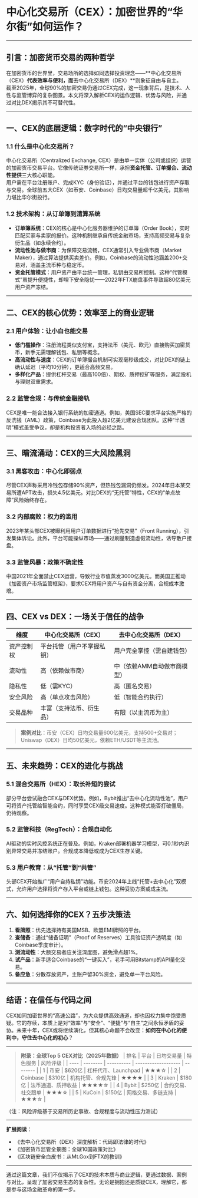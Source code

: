 # 中心化交易所（CEX）：加密世界的“华尔街”如何运作？

---

## **引言：加密货币交易的两种哲学**
在加密货币的世界里，交易场所的选择如同选择投资理念——**中心化交易所（CEX）**代表效率与便利，而**去中心化交易所（DEX）**则象征自由与自主。  
截至2025年，全球90%的加密交易仍通过CEX完成，这一现象背后，是技术、人性与监管博弈的复杂图景。本文将深入解析CEX的运作逻辑、优势与风险，并通过对比DEX揭示其不可替代性。

---

## **一、CEX的底层逻辑：数字时代的“中央银行”**

### **1.1 什么是中心化交易所？**
中心化交易所（Centralized Exchange, CEX）是由单一实体（公司或组织）运营的加密货币交易平台。它像传统证券交易所一样，承担**资金托管、订单撮合、流动性提供**三大核心职能。  
用户需在平台注册账户、完成KYC（身份验证），并通过平台的钱包进行资产存取与交易。全球前五大CEX（如币安、Coinbase）日均交易量超千亿美元，其影响力堪比华尔街投行。

### **1.2 技术架构：从订单簿到清算系统**
- **订单簿系统**：CEX的核心是中心化服务器维护的订单簿（Order Book），实时匹配买家与卖家的报价。这种机制继承自传统金融市场，支持高频交易与复杂衍生品（如永续合约）。
- **流动性池与做市商**：为保障交易流畅，CEX通常引入专业做市商（Market Maker），通过算法提供买卖差价。例如，Coinbase的流动性池涵盖200+交易对，涵盖主流币种与稳定币。
- **资金托管模式**：用户资产由平台统一管理，私钥由交易所控制。这种“代管模式”虽提升便捷性，却埋下安全隐忧——2022年FTX崩盘事件导致超80亿美元用户资产冻结。

---

## **二、CEX的核心优势：效率至上的商业逻辑**

### **2.1 用户体验：让小白也能交易**
- **低门槛操作**：注册流程类似支付宝，支持法币（美元、欧元）直接购买加密货币，新手无需理解钱包、私钥等概念。
- **高流动性与速度**：CEX的订单簿撮合机制可实现毫秒级成交，对比DEX的链上确认延迟（平均10分钟），更适合高频交易。
- **多样化产品**：提供杠杆交易（最高100倍）、期权、质押挖矿等服务，满足投机与理财双重需求。

### **2.2 监管合规：与传统金融接轨**
CEX是唯一能合法接入银行系统的加密通道。例如，美国SEC要求平台实施严格的反洗钱（AML）政策，Coinbase为此投入超2亿美元建设合规团队。这种“半透明”模式虽受争议，却是机构投资者入场的必经之路。

---

## **三、暗流涌动：CEX的三大风险黑洞**

### **3.1 黑客攻击：中心化即弱点**
尽管CEX声称采用冷钱包存储90%资产，但热钱包漏洞仍频发。2024年日本某交易所遭APT攻击，损失4.5亿美元。对比DEX的“无托管”特性，CEX的“单点故障”风险始终存在。

### **3.2 内部腐败：权力的滥用**
2023年某头部CEX被曝利用用户订单数据进行“抢先交易”（Front Running），引发集体诉讼。此外，平台可能操纵市场——通过刷量制造虚假流动性，诱导散户接盘。

### **3.3 监管风暴：政策不确定性**
中国2021年全面禁止CEX运营，导致行业市值蒸发3000亿美元。而美国正推动《加密资产市场监管框架》，要求CEX将用户资产与自有资金分离，合规成本激增。

---

## **四、CEX vs DEX：一场关于信任的战争**

| 维度       | 中心化交易所（CEX）        | 去中心化交易所（DEX）       |
| ---------- | -------------------------- | --------------------------- |
| 资产控制权 | 平台托管（用户不掌握私钥） | 用户完全掌控（需自建钱包）  |
| 流动性     | 高（依赖做市商）           | 中（依赖AMM自动做市商模型） |
| 隐私性     | 低（需KYC）                | 高（匿名交易）              |
| 安全风险   | 高（单点攻击风险）         | 低（智能合约执行）          |
| 交易品种   | 丰富（支持法币、衍生品）   | 有限（以主流币为主）        |

> **案例对比**：币安（CEX）日均交易量600亿美元，支持500+交易对；Uniswap（DEX）日均50亿美元，依赖ETH/USDT等主流池。

---

## **五、未来趋势：CEX的进化与挑战**

### **5.1 混合交易所（HEX）：取长补短的尝试**
部分平台尝试融合CEX与DEX优势。例如，Bybit推出“去中心化流动性池”，用户可将资产托管给智能合约，同时享受CEX级交易速度。这种模式能否打破僵局，仍待观察。

### **5.2 监管科技（RegTech）：合规自动化**
AI驱动的实时风控系统正在普及。例如，Kraken部署机器学习模型，可0.1秒内识别异常交易并冻结账户。合规成本降低或成为CEX生存关键。

### **5.3 用户教育：从“托管”到“共管”**
头部CEX开始推广“用户自持私钥”功能。币安2024年上线“托管+去中心化”双模式，允许用户选择将资产存入平台或链上钱包。这种妥协方案或成主流。

---

## **六、如何选择你的CEX？五步决策法**

1. **看牌照**：优先选择持有美国MSB、欧盟EMI牌照的平台。
2. **查储备**：通过“储备证明”（Proof of Reserves）工具验证资产透明度（如Coinbase季度审计）。
3. **测流动性**：大额交易者应关注深度图，避免滑点超1%。
4. **试产品**：新手适合Coinbase的“一键买入”，老手可用Bitstamp的API量化交易。
5. **备应急**：分散存放资产，主账户留30%资金，避免单一平台风险。

---

## **结语：在信任与代码之间**
CEX如同加密世界的“高速公路”，为大众提供高效通道，却也因权力集中饱受质疑。它的存续，本质上是对“效率”与“安全”、“便捷”与“自主”之间永恒矛盾的妥协。未来十年，CEX或将继续演化，但其核心命题不会改变：**如何在中心化的便利中，守住去中心化的初心**？

---

> **附录：全球Top 5 CEX对比（2025年数据）**
> | 排名 | 平台     | 日均交易量 | 特色服务            | 风险评级 |
> | ---- | -------- | ---------- | ------------------- | -------- |
> | 1    | 币安     | $620亿     | 杠杆代币、Launchpad | ★★★☆     |
> | 2    | Coinbase | $310亿     | 机构托管、合规先锋  | ★★★★     |
> | 3    | Kraken   | $180亿     | 法币通道、质押收益  | ★★★★☆    |
> | 4    | Bybit    | $250亿     | 合约交易、社交跟单  | ★★★☆     |
> | 5    | KuCoin   | $150亿     | 网格交易、多链支持  | ★★★☆     |

（注：风险评级基于交易所历史事故、合规程度与流动性压力测试）

---

**扩展阅读**：  
- 《去中心化交易所（DEX）深度解析：代码即法律的时代》  
- 《加密货币监管全景图：全球10国政策对比》  
- 《区块链安全白皮书：从Mt.Gox到FTX的教训》

---

通过这篇文章，我们不仅揭示了CEX的技术本质与商业逻辑，更通过数据、案例与对比，呈现了加密交易生态的复杂性。无论是拥抱还是质疑CEX，理解它，都是参与这场金融革命的第一步。
